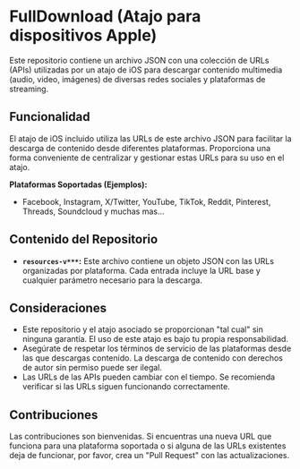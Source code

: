 # FullDownload (Atajo para dispositivos Apple)

Este repositorio contiene un archivo JSON con una colección de URLs (APIs) utilizadas por un atajo de iOS para descargar contenido multimedia (audio, video, imágenes) de diversas redes sociales y plataformas de streaming.

## Funcionalidad

El atajo de iOS incluido utiliza las URLs de este archivo JSON para facilitar la descarga de contenido desde diferentes plataformas.  Proporciona una forma conveniente de centralizar y gestionar estas URLs para su uso en el atajo.

**Plataformas Soportadas (Ejemplos):**

* Facebook, Instagram, X/Twitter, YouTube, TikTok, Reddit, Pinterest, Threads, Soundcloud y muchas mas...

## Contenido del Repositorio

* **`resources-v***`:**  Este archivo contiene un objeto JSON con las URLs organizadas por plataforma.  Cada entrada incluye la URL base y cualquier parámetro necesario para la descarga.

## Consideraciones

- Este repositorio y el atajo asociado se proporcionan "tal cual" sin ninguna garantía. El uso de este atajo es bajo tu propia responsabilidad.
- Asegúrate de respetar los términos de servicio de las plataformas desde las que descargas contenido. La descarga de contenido con derechos de autor sin permiso puede ser ilegal.
- Las URLs de las APIs pueden cambiar con el tiempo. Se recomienda verificar si las URLs siguen funcionando correctamente.


## Contribuciones

Las contribuciones son bienvenidas. Si encuentras una nueva URL que funciona para una plataforma soportada o si alguna de las URLs existentes deja de funcionar, por favor, crea un "Pull Request" con las actualizaciones.
